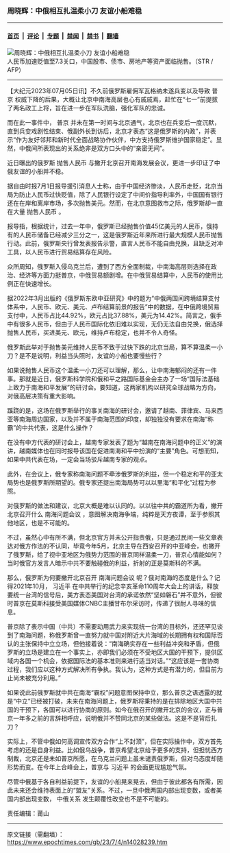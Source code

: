 ### 周晓辉：中俄相互扎温柔小刀 友谊小船难稳

---

#### [首页](../../../..?n14028239) &nbsp;|&nbsp; [评论](../../../../../epoch-comment?n14028239) &nbsp;|&nbsp; [专题](../../../../../epoch-special?n14028239) &nbsp;|&nbsp; [禁闻](../../../../../epoch-news?n14028239) &nbsp;|&nbsp; [禁书](../../../../../books?n14028239) &nbsp;|&nbsp; [翻墙](https://github.com/gfw-breaker/nogfw/blob/master/README.md?n14028239)


<div><img alt="周晓辉：中俄相互扎温柔小刀 友谊小船难稳" class="attachment-djy_600_400 size-djy_600_400 wp-post-image" src="https://i.epochtimes.com/assets/uploads/2022/10/id13845493-580125-600x400.jpg"/>
<div class="caption">
 人民币加速贬值至7.3关口，中国股市、债市、房地产等资产面临抛售。（STR / AFP）
</div></div><hr/><div class="post_content" id="artbody" itemprop="articleBody">
 <!-- article content begin -->
 <p>
  【大纪元2023年07月05日讯】不久前俄罗斯雇佣军瓦格纳未遂兵变以及导致
  <ok href="https://www.epochtimes.com/gb/tag/%E6%99%AE%E4%BA%AC.html">
   普京
  </ok>
  权威下降的后果，大概让北京中南海高层也心有戚戚焉，赶忙在“七一”前提拔了两名政工上将，旨在进一步在军队洗脑，强化军队的忠诚。
 </p>
 <p>
  而在此一事件中，
  <ok href="https://www.epochtimes.com/gb/tag/%E6%99%AE%E4%BA%AC.html">
   普京
  </ok>
  并未在第一时间与北京通气，北京也在兵变后一度沉默，直到兵变戏剧性结束、俄副外长到访后，北京才表态“这是俄罗斯的内政”，并表示“作为友好邻邦和新时代全面战略协作伙伴，中方支持俄罗斯维护国家稳定”。显然，中俄间所表现出的关系绝非是双方口头中的“亲密无间”。
 </p>
 <p>
  近日曝出的俄罗斯
  <ok href="https://www.epochtimes.com/gb/tag/%E6%8A%9B%E5%94%AE%E4%BA%BA%E6%B0%91%E5%B8%81.html">
   抛售人民币
  </ok>
  与撇开北京召开南海发展会议，更进一步印证了中俄友谊的小船并不稳。
 </p>
 <p>
  据自由时报7月1日报导援引消息人士称，由于中国经济惨淡，人民币走贬，北京当局为防止人民币过快贬值，除了人民银行设定了中间价指导利率外，中国国有银行还在在岸和离岸市场，多次抛售美元。然而，在北京意图救市之际，俄罗斯却一直在大量
  <ok href="https://www.epochtimes.com/gb/tag/%E6%8A%9B%E5%94%AE%E4%BA%BA%E6%B0%91%E5%B8%81.html">
   抛售人民币
  </ok>
  。
 </p>
 <p>
  报导指，根据统计，过去一年中，俄罗斯已经抛售价值45亿美元的人民币，俄持有的人民币储备已经减少三分之一，这是俄罗斯近年来所进行最大规模人民币抛售行动。此前，俄罗斯央行曾发表报告示警，直言人民币不能自由兑换，且缺乏对冲工具，以人民币进行贸易结算存在风险。
 </p>
 <p>
  众所周知，俄罗斯入侵乌克兰后，遭到了西方全面制裁，中南海高层则选择在政治、经济等方面力挺普京，中俄贸易额剧增。在中俄贸易结算中，人民币的使用比例正在快速增长。
 </p>
 <p>
  据2022年3月出版的《俄罗斯东欧中亚研究》中的题为“中俄两国间跨境结算支付体系中，人民币、欧元、美元、卢布结算前景的报告”中的数据，在中俄跨境贸易支付中，人民币占比44.92%，欧元占比37.88%，美元为14.42%。简言之，俄手中有很多人民币，但由于人民币国际化依旧难以实现，无仍无法自由兑换，俄选择抛售人民币，买进美元、欧元，维持卢布稳定，也并不令人奇怪。
 </p>
 <p>
  俄罗斯此举对于抛售美元维持人民币不致于过快下跌的北京当局，算不算温柔一小刀？是不是说明，利益当头照时，友谊的小船也要慢些行？
 </p>
 <p>
  如果说抛售人民币这个温柔一小刀还可以理解，那么，让中南海郁闷的还有一件事。那就是近日，俄罗斯科学院和俄和平之路国际基金会主办了一场“国际法基础上致力于南海和平发展”的研讨会。要知道，这两家机构以研究全球战略为方向，对俄高层决策有重大影响。
 </p>
 <p>
  蹊跷的是，这场在俄罗斯举行的事关南海的研讨会，邀请了越南、菲律宾、马来西亚等南海周边国家，以及并不属于南海范围的印度，却独独没有要求在南海“称霸”的中共代表，这是什么操作？
 </p>
 <p>
  在没有中方代表的研讨会上，越南专家发表了题为“越南在南海问题中的正义”的演讲，越南媒体也在同时报导该国在促进南海和平中扮演的“主要”角色。可想而知，如果中共代表在场，一定会当场驳斥越南专家的观点。
 </p>
 <p>
  此外，在会议上，俄专家称南海问题不牵涉俄罗斯的利益，但一个稳定和平的亚太局势也是俄罗斯所期望的。俄专家还提出南海局势可以以里海“和平化”过程为参照。
 </p>
 <p>
  对俄罗斯的做法和建议，北京大概是难以认同的。以以往中共的霸道所为看，撇开北京召开什么
  <ok href="https://www.epochtimes.com/gb/tag/%E5%8D%97%E6%B5%B7%E9%97%AE%E9%A2%98%E4%BC%9A%E8%AE%AE.html">
   南海问题会议
  </ok>
  ，意图解决南海争端，纯粹是天方夜谭，至于参照其他地区，也是不可能的。
 </p>
 <p>
  不过，虽然心中有所不满，但北京官方并未公开指责俄，只是通过民间一些文章表达对俄方作法的不认同，毕竟今年5月，北京主导在西安召开的中亚峰会，也撇开了俄罗斯，给了视中亚地区为俄势力范围的普京同样温柔一刀，普京心情能如何？当时俄官方发言人暗示中共不要触碰俄的利益，折射的正是莫斯科的不满。
 </p>
 <p>
  那么，俄罗斯为何要撇开北京召开
  <ok href="https://www.epochtimes.com/gb/tag/%E5%8D%97%E6%B5%B7%E9%97%AE%E9%A2%98%E4%BC%9A%E8%AE%AE.html">
   南海问题会议
  </ok>
  呢？俄对南海的态度是什么？记得2021年10月，
  <ok href="https://www.epochtimes.com/gb/tag/%E4%B9%A0%E8%BF%91%E5%B9%B3.html">
   习近平
  </ok>
  在中共举行的纪念辛亥革命110周年大会上的讲话，释放要统一台湾的信号后，美方表态美国对台湾的承诺依然“坚如磐石”并不意外，但彼时普京在莫斯科接受美国媒体CNBC主播甘布尔采访时，传递了很耐人寻味的信息。
 </p>
 <p>
  普京除了表示中国（中共）不需要动用武力来实现统一台湾的目标外，还还罕见谈到了南海问题，称俄罗斯曾一直努力就中国对附近大片海域的长期拥有权和国际否认的主张保持中立立场，但他接着说：“南海确实存在一些利益冲突和矛盾，但俄罗斯的立场是建立在一个事实上，亦即我们必须在不受地区大国的干预下，提供区域内各国一个机会，依据国际法的基本准则来进行适当对话。”“这应该是一套协商过程，我们应以这种方式解决所有争执。我认为，这种方式是有潜力的，但目前为止尚未被充分利用。”
 </p>
 <p>
  如果说此前俄罗斯就中共在南海“霸权”问题意图保持中立，那么普京之语透露的就是“中立”已经被打破，未来在南海问题上，俄罗斯将秉持的是在排除地区大国中共国的干预下，各国可以进行协商的原则。如今在俄召开的撇开北京的会议，正与普京一年多之前的言辞相呼应，说明俄并不赞同北京的某些做法。这是不是背后扎刀？
 </p>
 <p>
  实际上，不管中俄如何高调宣传双方合作“上不封顶”，但在实际操作中，双方首先考虑的还是自身利益。比如俄乌战争，普京希望北京给予更多的支持，但担忧西方制裁，北京还是未如普京所愿，在乌克兰问题上虽未谴责俄罗斯，但对乌态度却随形势而变。在今年上合峰会上，普京与
  <ok href="https://www.epochtimes.com/gb/tag/%E4%B9%A0%E8%BF%91%E5%B9%B3.html">
   习近平
  </ok>
  的会面更现尴尬气氛。
 </p>
 <p>
  尽管中俄基于各自利益前提下，友谊的小船晃来晃去，但由于彼此都各有所需，因此未来还会维持表面上的“盟友”关系。不过，一旦中俄两国内部出现变数，或者美国内部出现变数，
  <ok href="https://www.epochtimes.com/gb/tag/%E4%B8%AD%E4%BF%84%E5%85%B3%E7%B3%BB.html">
   中俄关系
  </ok>
  发生颠覆性改变也不是不可能的。
 </p>
 <p>
  责任编辑：莆山
 </p>
 <!-- article content end -->
 <div id="below_article_ad">
 </div>
</div>


---

原文链接（需翻墙）：https://www.epochtimes.com/gb/23/7/4/n14028239.htm